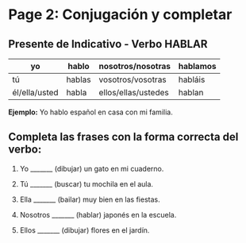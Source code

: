 # Page 2: Conjugación y completar

## Presente de Indicativo - Verbo HABLAR

| yo | hablo | nosotros/nosotras | hablamos |
|---|---|---|---|
| tú | hablas | vosotros/vosotras | habláis |
| él/ella/usted | habla | ellos/ellas/ustedes | hablan |

**Ejemplo:** Yo hablo español en casa con mi familia.

## Completa las frases con la forma correcta del verbo:

1. Yo _______ (dibujar) un gato en mi cuaderno.

2. Tú _______ (buscar) tu mochila en el aula.

3. Ella _______ (bailar) muy bien en las fiestas.

4. Nosotros _______ (hablar) japonés en la escuela.

5. Ellos _______ (dibujar) flores en el jardín.